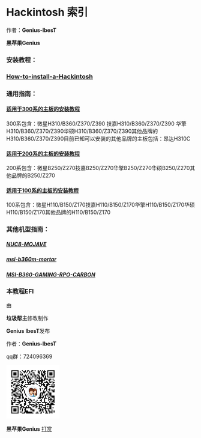 # Hackintosh 索引

作者：**Genius-lbesT**

**黑苹果Genius**

### 安装教程：

### [How-to-install-a-Hackintosh](https://github.com/Lubibest/How-to-install-a-Hackintosh)

### 通用指南：

#### [适用于300系的主板的安装教程](https://github.com/Lubibest/300-series-hackintosh-mojave)

300系包含：微星H310/B360/Z370/Z390 技嘉H310/B360/Z370/Z390 华擎H310/B360/Z370/Z390华硕H310/B360/Z370/Z390其他品牌的H310/B360/Z370/Z390目前已知可以安装的其他品牌的主板包括：昂达H310C

#### [适用于200系的主板的安装教程](https://github.com/Lubibest/200-series-hackintosh-mojave)

200系包含：微星B250/Z270技嘉B250/Z270华擎B250/Z270华硕B250/Z270其他品牌的B250/Z270

#### [适用于100系的主板的安装教程](https://github.com/Lubibest/100-series-hackintosh-mojave)

100系包含：微星H110/B150/Z170技嘉H110/B150/Z170华擎H110/B150/Z170华硕H110/B150/Z170其他品牌的H110/B150/Z170

### 其他机型指南：

##### [NUC8-MOJAVE](https://github.com/Lubibest/NUC8-MOJAVE)

##### [msi-b360m-mortar](https://github.com/Lubibest/MSI-B360M-MORTAR)

##### [MSI-B360-GAMING-RPO-CARBON](https://github.com/Lubibest/MSI-B360-GAMING-RPO-CARBON)



### 本教程EFI

由

**垃圾帮主**修改制作

**Genius lbesT**发布

作者：**Genius-lbesT**

qq群：724096369

![](https://github.com/Lubibest/Hackintosh/blob/master/JPG/QQ.png)

 **黑苹果Genius**   [打赏](https://github.com/Lubibest/About-Genius-lbesT)

